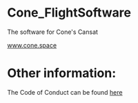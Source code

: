# Cone_FlightSoftware
The software for Cone's Cansat

www.cone.space

# Other information:

The Code of Conduct can be found [here](CODE_OF_CONDUCT.md)
